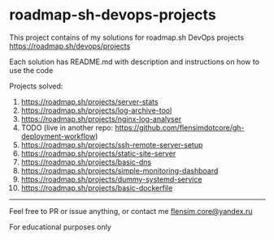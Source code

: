 # roadmap-sh-devops-projects
This project contains of my solutions for roadmap.sh DevOps projects
https://roadmap.sh/devops/projects

Each solution has README.md with description and instructions on how to use the code

Projects solved:
1. https://roadmap.sh/projects/server-stats
2. https://roadmap.sh/projects/log-archive-tool
3. https://roadmap.sh/projects/nginx-log-analyser
4. TODO (live in another repo: https://github.com/flensimdotcore/gh-deployment-workflow)
5. https://roadmap.sh/projects/ssh-remote-server-setup
6. https://roadmap.sh/projects/static-site-server
7. https://roadmap.sh/projects/basic-dns
8. https://roadmap.sh/projects/simple-monitoring-dashboard
9. https://roadmap.sh/projects/dummy-systemd-service
10. https://roadmap.sh/projects/basic-dockerfile
---

Feel free to PR or issue anything, or contact me flensim.core@yandex.ru

For educational purposes only
